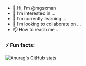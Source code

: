 - 👋 Hi, I’m @mgsxman
- 👀 I’m interested in ...
- 🌱 I’m currently learning ...
- 💞️ I’m looking to collaborate on ...
- 📫 How to reach me ...

<!---
mgsxman/mgsxman is a ✨ special ✨ repository because its `README.md` (this file) appears on your GitHub profile.
You can click the Preview link to take a look at your changes.
--->

### ⚡ Fun facts:

![Anurag's GitHub stats](https://github-readme-stats.vercel.app/api?username=mgsxman&count_private=true&show_icons=true)
